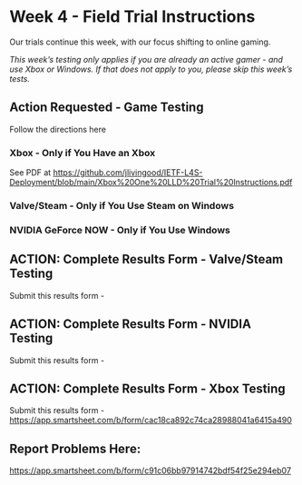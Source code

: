 # Week 4 - Field Trial Instructions

Our trials continue this week, with our focus shifting to online gaming.

*This week’s testing only applies if you are already an active gamer - and use Xbox or Windows. If that does not apply to you, please skip this week’s tests.*

## Action Requested - Game Testing
Follow the directions here

### Xbox - Only if You Have an Xbox 
See PDF at https://github.com/jlivingood/IETF-L4S-Deployment/blob/main/Xbox%20One%20LLD%20Trial%20Instructions.pdf

### Valve/Steam - Only if You Use Steam on Windows

### NVIDIA GeForce NOW - Only if You Use Windows


## ACTION: Complete Results Form - Valve/Steam Testing
Submit this results form - 

## ACTION: Complete Results Form - NVIDIA Testing
Submit this results form - 

## ACTION: Complete Results Form - Xbox Testing
Submit this results form - https://app.smartsheet.com/b/form/cac18ca892c74ca28988041a6415a490

## Report Problems Here: 
https://app.smartsheet.com/b/form/c91c06bb97914742bdf54f25e294eb07
